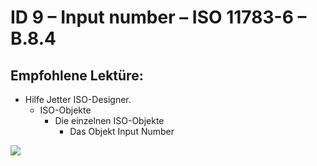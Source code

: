 # ID 9 – Input number – ISO 11783-6 – B.8.4


## Empfohlene Lektüre:

*   Hilfe Jetter ISO-Designer.
    *   ISO-Objekte
        *   Die einzelnen ISO-Objekte
            *   Das Objekt Input Number

![](https://user-images.githubusercontent.com/69573151/94603286-5509fd00-0296-11eb-808b-b6e26c9ed125.png)